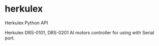 # herkulex
Herkulex Python API

Herkulex DRS-0101, DRS-0201 AI motors controller for using with Serial port.

